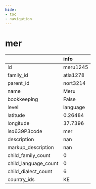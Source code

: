 ```yaml
---
hide:
- toc
- navigation
---
```

# mer
|                      | info     |
|:---------------------|:---------|
| id                   | meru1245 |
| family_id            | atla1278 |
| parent_id            | nort3214 |
| name                 | Meru     |
| bookkeeping          | False    |
| level                | language |
| latitude             | 0.26484  |
| longitude            | 37.7396  |
| iso639P3code         | mer      |
| description          | nan      |
| markup_description   | nan      |
| child_family_count   | 0        |
| child_language_count | 0        |
| child_dialect_count  | 6        |
| country_ids          | KE       |